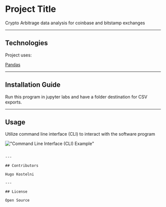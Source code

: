 # Project Title

Crypto Arbitrage data analysis for coinbase and bitstamp exchanges

---

## Technologies

Project uses:

[Pandas](https://pandas.pydata.org/)


---

## Installation Guide

Run this program in jupyter labs and have a folder destination for CSV exports.



---

## Usage

Utilize command line interface (CLI) to interact with the software program

!["Command Line Interface (CLI) Example"](https://initialcommit.com/img/initialcommit/how-to-paste-in-git-bash.png)


```

---

## Contributors

Hugo Kostelni

---

## License

Open Source
